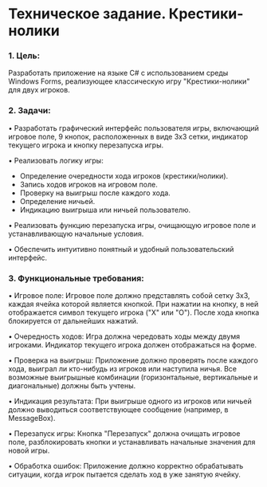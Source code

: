 # Техническое задание. Крестики-нолики


### 1. Цель:

Разработать приложение на языке C# с использованием среды Windows Forms, реализующее классическую игру "Крестики-нолики" для двух игроков.

### 2. Задачи:

• Разработать графический интерфейс пользователя игры, включающий игровое поле, 9 кнопок, расположенных в виде 3x3 сетки, индикатор текущего игрока и кнопку перезапуска игры.

• Реализовать логику игры:
  * Определение очередности хода игроков (крестики/нолики).
  * Запись ходов игроков на игровом поле.
  * Проверку на выигрыш после каждого хода.
  * Определение ничьей.
  * Индикацию выигрыша или ничьей пользователю.

• Реализовать функцию перезапуска игры, очищающую игровое поле и устанавливающую начальные условия.

• Обеспечить интуитивно понятный и удобный пользовательский интерфейс.

### 3. Функциональные требования:

• Игровое поле: Игровое поле должно представлять собой сетку 3x3, каждая ячейка которой является кнопкой. При нажатии на кнопку, в ней отображается символ текущего игрока ("X" или "O"). После хода кнопка блокируется от дальнейших нажатий.

• Очередность ходов: Игра должна чередовать ходы между двумя игроками. Индикатор текущего игрока должен отображаться на форме.

• Проверка на выигрыш: Приложение должно проверять после каждого хода, выиграл ли кто-нибудь из игроков или наступила ничья. Все возможные выигрышные комбинации (горизонтальные, вертикальные и диагональные) должны быть учтены.

• Индикация результата: При выигрыше одного из игроков или ничьей должно выводиться соответствующее сообщение (например, в MessageBox).

• Перезапуск игры: Кнопка "Перезапуск" должна очищать игровое поле, разблокировать кнопки и устанавливать начальные значения для новой игры.

• Обработка ошибок: Приложение должно корректно обрабатывать ситуации, когда игрок пытается сделать ход в уже занятую ячейку.

